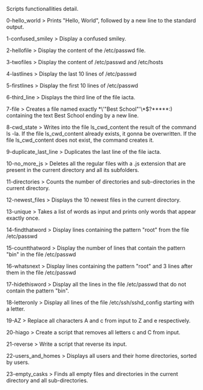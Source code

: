 Scripts functionallities detail.



0-hello_world > Prints "Hello, World", followed by a new line to the standard output.

1-confused_smiley > Display a confused smiley.

2-hellofile > Display the content of the /etc/passwd file.

3-twofiles > Display the content of /etc/passwd and /etc/hosts

4-lastlines > Display the last 10 lines of /etc/passwd

5-firstlines > Display the first 10 lines of /etc/passwd

6-third_line > Displays the third line of the file iacta.

7-file > Creates a file named exactly \*\\'"Best School"\'\\*$\?\*\*\*\*\*:) containing the text Best School ending by a new line.

8-cwd_state > Writes into the file ls_cwd_content the result of the command ls -la. If the file ls_cwd_content already exists, it gonna be overwritten. If the file ls_cwd_content does not exist, the command creates it.

9-duplicate_last_line > Duplicates the last line of the file iacta.

10-no_more_js > Deletes all the regular files with a .js extension that are present in the current directory and all its subfolders.

11-directories > Counts the number of directories and sub-directories in the current directory.

12-newest_files > Displays the 10 newest files in the current directory.

13-unique > Takes a list of words as input and prints only words that appear exactly once.

14-findthatword > Display lines containing the pattern "root" from the file /etc/passwd

15-countthatword > Display the number of lines that contain the pattern "bin" in the file /etc/passwd

16-whatsnext > Display lines containing the pattern "root" and 3 lines after them in the file /etc/passwd

17-hidethisword > Display all the lines in the file /etc/passwd that do not contain the pattern "bin".

18-letteronly > Display all lines of the file /etc/ssh/sshd_config starting with a letter.

19-AZ > Replace all characters A and c from input to Z and e respectively.

20-hiago > Create a script that removes all letters c and C from input.

21-reverse > Write a script that reverse its input.

22-users_and_homes > Displays all users and their home directories, sorted by users.

23-empty_casks > Finds all empty files and directories in the current directory and all sub-directories.

